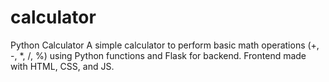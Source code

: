 # calculator
Python Calculator A simple calculator to perform basic math operations (+, -, *, /, %) using Python functions and Flask for backend. Frontend made with HTML, CSS, and JS.

